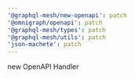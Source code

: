 ```yaml
---
'@graphql-mesh/new-openapi': patch
'@omnigraph/openapi': patch
'@graphql-mesh/types': patch
'@graphql-mesh/utils': patch
'json-machete': patch
---
```


new OpenAPI Handler
